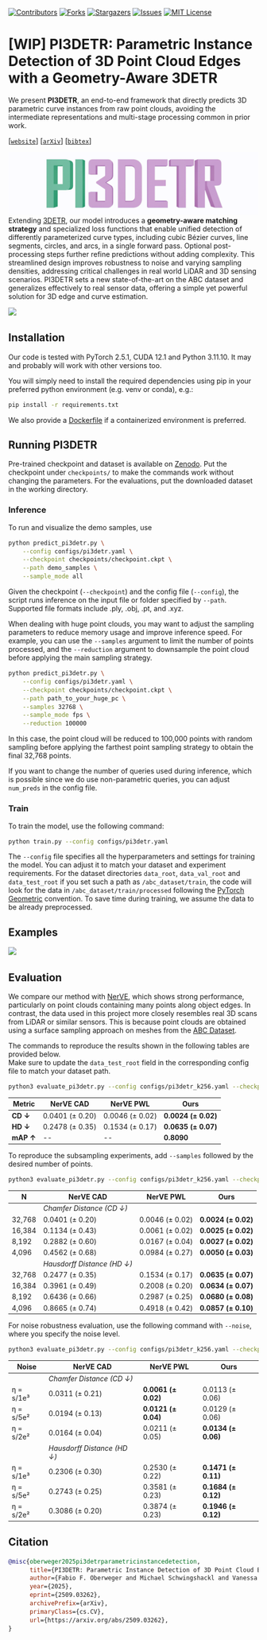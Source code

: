 [![Contributors][contributors-shield]][contributors-url]
[![Forks][forks-shield]][forks-url]
[![Stargazers][stars-shield]][stars-url]
[![Issues][issues-shield]][issues-url]
[![MIT License][license-shield]][license-url]



# [WIP] PI3DETR: Parametric Instance Detection of 3D Point Cloud Edges with a Geometry-Aware 3DETR



[contributors-shield]: https://img.shields.io/github/contributors/fafraob/pi3detr.svg?style=for-the-badge
[contributors-url]: https://github.com/fafraob/pi3detr/graphs/contributors
[forks-shield]: https://img.shields.io/github/forks/fafraob/pi3detr.svg?style=for-the-badge
[forks-url]: https://github.com/fafraob/pi3detr/network/members
[stars-shield]: https://img.shields.io/github/stars/fafraob/pi3detr.svg?style=for-the-badge
[stars-url]: https://github.com/fafraob/pi3detr/stargazers
[issues-shield]: https://img.shields.io/github/issues/fafraob/pi3detr.svg?style=for-the-badge
[issues-url]: https://github.com/fafraob/pi3detr/issues
[license-shield]: https://img.shields.io/github/license/fafraob/pi3detr.svg?style=for-the-badge
[license-url]: https://github.com/fafraob/pi3detr/blob/master/LICENSE




We present **PI3DETR**, an end-to-end framework that directly predicts 3D parametric curve instances from raw point clouds, avoiding the intermediate representations and multi-stage processing common in prior work.

[[`website`](https://fafraob.github.io/pi3detr/)] [[`arXiv`](https://arxiv.org/pdf/2509.03262)] [[`bibtex`](#citation)]

![](assets/pi3detr_logo_anim.gif)
Extending [3DETR](https://github.com/facebookresearch/3detr.git), our model introduces a **geometry-aware matching strategy** and specialized loss functions that enable unified detection of differently parameterized curve types, including cubic Bézier curves, line segments, circles, and arcs, in a single forward pass. Optional post-processing steps further refine predictions without adding complexity. This streamlined design improves robustness to noise and varying sampling densities, addressing critical challenges in real world LiDAR and 3D sensing scenarios. PI3DETR sets a new state-of-the-art on the ABC dataset and generalizes effectively to real sensor data, offering a simple yet powerful solution for 3D edge and curve estimation.

![](assets/architecture.png)

## Installation
Our code is tested with PyTorch 2.5.1, CUDA 12.1 and Python 3.11.10. It may and probably will work with other versions too.

You will simply need to install the required dependencies using pip in your preferred python environment (e.g. venv or conda), e.g.:

```bash
pip install -r requirements.txt
```
We also provide a [Dockerfile](Dockerfile) if a containerized environment is preferred.

## Running PI3DETR
Pre-trained checkpoint and dataset is available on [Zenodo](https://zenodo.org/records/16918246). Put the checkpoint under `checkpoints/` to make the commands work without changing the parameters. For the evaluations, put the downloaded dataset in the working directory.

### Inference
To run and visualize the demo samples, use
```bash
python predict_pi3detr.py \
    --config configs/pi3detr.yaml \
    --checkpoint checkpoints/checkpoint.ckpt \
    --path demo_samples \
    --sample_mode all
```
Given the checkpoint (`--checkpoint`) and the config file (`--config`), the script runs inference on the input file or folder specified by `--path`. Supported file formats include .ply, .obj, .pt, and .xyz.

When dealing with huge point clouds, you may want to adjust the sampling parameters to reduce memory usage and improve inference speed. For example, you can use the `--samples` argument to limit the number of points processed, and the `--reduction` argument to downsample the point cloud before applying the main sampling strategy.
```bash
python predict_pi3detr.py \
    --config configs/pi3detr.yaml \
    --checkpoint checkpoints/checkpoint.ckpt \
    --path path_to_your_huge_pc \
    --samples 32768 \
    --sample_mode fps \
    --reduction 100000
```
In this case, the point cloud will be reduced to 100,000 points with random sampling before applying the farthest point sampling strategy to obtain the final 32,768 points.

If you want to change the number of queries used during inference, which is possible since we do use non-parametric queries, you can adjust `num_preds` in the config file.

### Train
To train the model, use the following command:
```bash
python train.py --config configs/pi3detr.yaml
```
The `--config` file specifies all the hyperparameters and settings for training the model. You can adjust it to match your dataset and experiment requirements. For the dataset directories `data_root`, `data_val_root` and `data_test_root` if you set such a path as `/abc_dataset/train`, the code will look for the data in `/abc_dataset/train/processed` following the [PyTorch Geometric](https://github.com/pyg-team/pytorch_geometric) convention. To save time during training, we assume the data to be already preprocessed.


## Examples
![](assets/big_comparison.jpg)


## Evaluation
We compare our method with [NerVE](https://github.com/uhzoaix/NerVE), which shows strong performance, particularly on point clouds containing many points along object edges. In contrast, the data used in this project more closely resembles real 3D scans from LiDAR or similar sensors. This is because point clouds are obtained using a surface sampling approach on meshes from the [ABC Dataset](https://deep-geometry.github.io/abc-dataset/).


The commands to reproduce the results shown in the following tables are provided below.  
Make sure to update the `data_test_root` field in the corresponding config file to match your dataset path.

```bash
python3 evaluate_pi3detr.py --config configs/pi3detr_k256.yaml --checkpoint checkpoints/checkpoint.ckpt -v
```
| Metric        | NerVE CAD                          | NerVE PWL                          | **Ours**                           |
|---------------|------------------------------------|------------------------------------|------------------------------------|
| **CD ↓**      | 0.0401 (± 0.20)                    | 0.0046 (± 0.02)                    | **0.0024 (± 0.02)**                |
| **HD ↓**      | 0.2478 (± 0.35)                    | 0.1534 (± 0.17)                    | **0.0635 (± 0.07)**                |
| **mAP ↑**     | --                                 | --                                 | **0.8090**                         |


To reproduce the subsampling experiments, add `--samples` followed by the desired number of points.
```bash
python3 evaluate_pi3detr.py --config configs/pi3detr_k256.yaml --checkpoint checkpoints/checkpoint.ckpt -v --samples 4096
```

| **N**    | NerVE CAD             | NerVE PWL             | **Ours**            |
|----------|-----------------------|-----------------------|---------------------|
|          | *Chamfer Distance (CD ↓)* |                       |                     |
| 32,768   | 0.0401 (± 0.20)       | 0.0046 (± 0.02)       | **0.0024 (± 0.02)** |
| 16,384   | 0.1134 (± 0.43)       | 0.0061 (± 0.02)       | **0.0025 (± 0.02)** |
| 8,192    | 0.2882 (± 0.60)       | 0.0167 (± 0.04)       | **0.0027 (± 0.02)** |
| 4,096    | 0.4562 (± 0.68)       | 0.0984 (± 0.27)       | **0.0050 (± 0.03)** |
|          | *Hausdorff Distance (HD ↓)* |                   |                     |
| 32,768   | 0.2477 (± 0.35)       | 0.1534 (± 0.17)       | **0.0635 (± 0.07)** |
| 16,384   | 0.3961 (± 0.49)       | 0.2008 (± 0.20)       | **0.0634 (± 0.07)** |
| 8,192    | 0.6436 (± 0.66)       | 0.2987 (± 0.25)       | **0.0680 (± 0.08)** |
| 4,096    | 0.8665 (± 0.74)       | 0.4918 (± 0.42)       | **0.0857 (± 0.10)** |


For noise robustness evaluation, use the following command with `--noise`, where you specify the noise level.
```bash
python3 evaluate_pi3detr.py --config configs/pi3detr_k256.yaml --checkpoint checkpoints/checkpoint.ckpt -v --noise 2e2
```

| **Noise**       | NerVE CAD           | NerVE PWL           | **Ours**            |
|-----------------|---------------------|---------------------|---------------------|
|                 | *Chamfer Distance (CD ↓)* |                 |                     |
| η = s/1e³       | 0.0311 (± 0.21)     | **0.0061 (± 0.02)** | 0.0113 (± 0.06)     |
| η = s/5e²       | 0.0194 (± 0.13)     | **0.0121 (± 0.04)** | 0.0129 (± 0.06)     |
| η = s/2e²       | 0.0164 (± 0.04)     | 0.0211 (± 0.05)     | **0.0134 (± 0.06)** |
|                 | *Hausdorff Distance (HD ↓)* |              |                     |
| η = s/1e³       | 0.2306 (± 0.30)     | 0.2530 (± 0.22)     | **0.1471 (± 0.11)** |
| η = s/5e²       | 0.2743 (± 0.25)     | 0.3581 (± 0.23)     | **0.1684 (± 0.12)** |
| η = s/2e²       | 0.3086 (± 0.20)     | 0.3874 (± 0.23)     | **0.1946 (± 0.12)** |

## Citation

```bibtex
@misc{oberweger2025pi3detrparametricinstancedetection,
      title={PI3DETR: Parametric Instance Detection of 3D Point Cloud Edges with a Geometry-Aware 3DETR}, 
      author={Fabio F. Oberweger and Michael Schwingshackl and Vanessa Staderini},
      year={2025},
      eprint={2509.03262},
      archivePrefix={arXiv},
      primaryClass={cs.CV},
      url={https://arxiv.org/abs/2509.03262}, 
}

```
